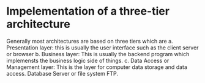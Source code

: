 # Impelementation of a three-tier architecture 
Generally most architectures are based on three tiers which are
a. Presentation layer: this is usually the user interface such as the client server or browser
b. Business layer: This is usually the backend program which implemensts the business logic side of things.
c. Data Access or Management layer: This is the layer for computer data storage and data access. Database Server or file system FTP.



